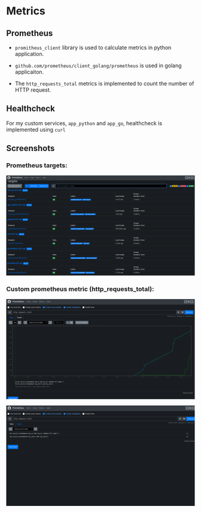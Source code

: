 # Metrics

## Prometheus
* `promitheus_client` library is used to calculate metrics in python application.
* `github.com/prometheus/client_golang/prometheus` is used in golang applicaiton.

* The `http_requests_total` metrics is implemented to count the number of HTTP request.

## Healthcheck
For my custom services, `app_python` and `app_go`, healthcheck is implemented using `curl`

## Screenshots

### Prometheus targets:
![Prometheus targets](screenshots/prometheus_targets.png)

### Custom prometheus metric (http_requests_total):

![http_requests_total](screenshots/http_requests_total_graph.png)

![http_requests_total](screenshots/http_requests_total_table.png)